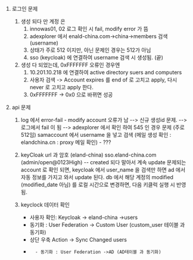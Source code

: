 1. 로그인 문제
	1. 생성 되다 만 계정 은
		1. innowas01, 02 로그 확인 시 fail, modify error 가 뜸
		2. adexplorer 에서 enald-china.com->china->members 검색 (username)
		3. 상태가 주로 512 이지만, 아닌 문제인 경우는 512가 아님
		4. sso (keycloak) 에 연결하여 username 검색 시 생성됨. (끝)
	2. 생성 다 되었는데, 0xFFFFFFF 오류인 경우엔
		1. 10.201.10.218 에 연결하여 active directory suers and computers 
		2. 사용자 검색 -> Account expires 를 end of 로 고치고 apply, 다시 never 로 고치고 apply 한다.
		3. 0xFFFFFFF -> 0x0 으로 바뀌면 성공

2. api 문제
	1. log 에서 error-fail - modify account 오류가 남
		--> 신규 생성id 문제.
		--> 로그에서 fail 이 됨
		--> adexplorer 에서 확인 하여 545 인 경우 문제 (주로 512임)
			samaccount 에서 username 을 넣고 검색 
			(메일 생성 확인 : elandchina.cn : proxy 메일 확인) - ???
			
	1. keyCloak url 과 암호 (eland-china)
		sso.eland-china.com (admin/open@0123High)
		-- created 되다 말아서 계속 update 문제되는 account 로 확인 되면, 
		keycloak 에서 user_name 을 검색만 하면 ad 에서 자동 정보를 가지고 와서 update 된다.
		db 에서 해당 계정의 modified (modified_date 아님) 를 로컬 시간으로 변경하면, 다음 키클럭 실행 시 반영됨.
		
	1. keyclock 데이터 확인
		 - 사용자 확인: Keycloak -> eland-china ->users
		 - 동기화 : User Federation -> Custom User (custom_user 테이블 과 동기화)
		 - 상단 우축 Action -> Sync Changed users
		 - 		 - 동기화 : User Federation ->AD (AD테이블 과 동기화)
	